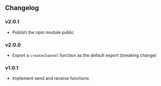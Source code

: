 ## Changelog

### v2.0.1

* Publish the npm module public

### v2.0.0

* Export a `createChannel` function as the default export (breaking change)

### v1.0.1

* Implement send and receive functions
